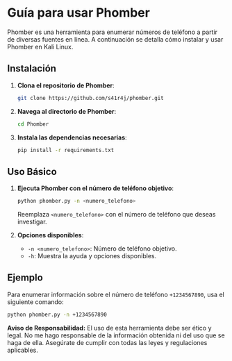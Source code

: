 # Guía para usar Phomber

Phomber es una herramienta para enumerar números de teléfono a partir de diversas fuentes en línea. A continuación se detalla cómo instalar y usar Phomber en Kali Linux.

## Instalación

1. **Clona el repositorio de Phomber**:
    ```bash
   git clone https://github.com/s41r4j/phomber.git
    ```

2. **Navega al directorio de Phomber**:
    ```bash
    cd Phomber
    ```

3. **Instala las dependencias necesarias**:
    ```bash
    pip install -r requirements.txt
    ```

## Uso Básico

1. **Ejecuta Phomber con el número de teléfono objetivo**:
    ```bash
    python phomber.py -n <numero_telefono>
    ```

   Reemplaza `<numero_telefono>` con el número de teléfono que deseas investigar.

2. **Opciones disponibles**:

    - `-n <numero_telefono>`: Número de teléfono objetivo.
    - `-h`: Muestra la ayuda y opciones disponibles.

## Ejemplo

Para enumerar información sobre el número de teléfono `+1234567890`, usa el siguiente comando:

```bash
python phomber.py -n +1234567890
```

**Aviso de Responsabilidad:** El uso de esta herramienta debe ser ético y legal. No me hago responsable de la información obtenida ni del uso que se haga de ella. Asegúrate de cumplir con todas las leyes y regulaciones aplicables.


